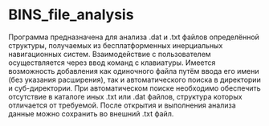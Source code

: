 # BINS_file_analysis

Программа предназначена для анализа .dat и .txt файлов определённой структуры, получаемых из бесплатформенных инерциальных навигационных систем.
Взаимодействие с пользователем осуществляется через ввод команд с клавиатуры.
Имеется возможность добавления как одиночного файла путём ввода его имени (без указания расширения), так и автоматического поиска в директории и суб-директории.
При автоматическом поиске необходимо обеспечить отсутствие в каталоге иных .txt или .dat файлов, структура которых отличается от требуемой.
После открытия и выполнения анализа данные можно сохранить во внешний .txt файл.
